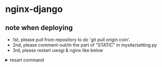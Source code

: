# nginx-django

## note when deploying
- 1st, please pull from repository to do 'git pull origin coin'.
- 2nd, please comment-out/in the part of "STATIC" in mysite/setting.py
- 3rd, please restart uwsgi & nginx like below
<details><summary>resart command</summary><div>
\```sh
sudo systemctl restart uwsgi
sudo /etc/init.d/nginx restart
\```
</div></details>
